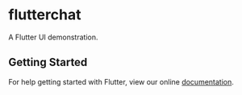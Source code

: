 # flutterchat

A Flutter UI demonstration.

## Getting Started

For help getting started with Flutter, view our online
[documentation](https://flutter.io/).

